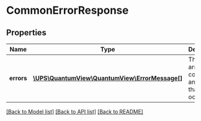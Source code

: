 # CommonErrorResponse

## Properties
Name | Type | Description | Notes
------------ | ------------- | ------------- | -------------
**errors** | [**\UPS\QuantumView\QuantumView\ErrorMessage[]**](ErrorMessage.md) | The error array containing any errors that occurred. | [optional] 

[[Back to Model list]](../../README.md#documentation-for-models) [[Back to API list]](../../README.md#documentation-for-api-endpoints) [[Back to README]](../../README.md)

